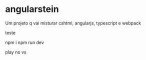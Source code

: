 # angularstein
Um projeto q vai misturar cshtml, angularjs, typescript e webpack

teste

npm i
npm run dev

play no vs
